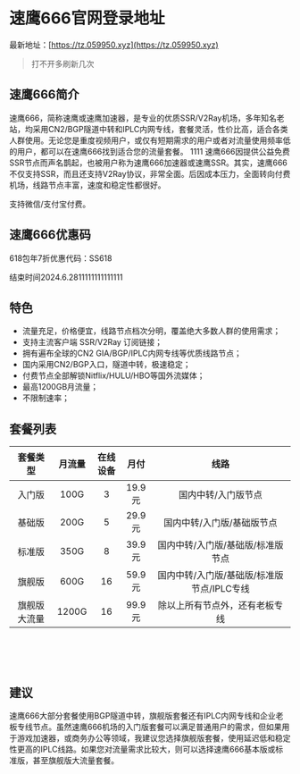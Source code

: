 # 速鹰666官网登录地址

最新地址：[https://tz.059950.xyz](https://tz.059950.xyz)

> 打不开多刷新几次

## 速鹰666简介

速鹰666，简称速鹰或速鹰加速器，是专业的优质SSR/V2Ray机场，多年知名老站，均采用CN2/BGP隧道中转和IPLC内网专线，套餐灵活，性价比高，适合各类人群使用。无论您是重度视频用户，或仅有短期需求的用户或者对流量使用频率低的用户，都可以在速鹰666找到适合您的流量套餐。
1111
速鹰666因提供公益免费SSR节点而声名鹊起，也被用户称为速鹰666加速器或速鹰SSR。其实，速鹰666不仅支持SSR，而且还支持V2Ray协议，非常全面。后因成本压力，全面转向付费机场，线路节点丰富，速度和稳定性都很好。

支持微信/支付宝付费。

## 速鹰666优惠码

618包年7折优惠代码：SS618 

结束时间2024.6.2811111111111111

## 特色

* 流量充足，价格便宜，线路节点档次分明，覆盖绝大多数人群的使用需求；
* 支持主流客户端 SSR/V2Ray 订阅链接；
* 拥有遍布全球的CN2 GIA/BGP/IPLC内网专线等优质线路节点；
* 国内采用CN2/BGP入口，隧道中转，极速稳定；
* 付费节点全部解锁Nitflix/HULU/HBO等国外流媒体；
* 最高1200GB月流量；
* 不限制速率；

## 套餐列表

<table style="width: 100%; height: 395px;">
<thead>
<tr style="height: 61px;">
<th style="text-align: center; width: 16.5331%;"><strong>套餐类型</strong></th>
<th style="text-align: center; width: 8.61723%;"><strong>月流量</strong></th>
<th style="text-align: center; width: 11.2224%;"><strong>在线设备</strong></th>
<th style="text-align: center; width: 8.21643%;"><strong>月付</strong></th>
<th style="text-align: center; width: 54.4088%;"><strong>线路</strong></th>
</tr>
</thead>
<tbody>
<tr style="height: 23px;">
<td style="text-align: center; width: 16.5331%;">入门版</td>
<td style="text-align: center; width: 8.61723%;">100G</td>
<td style="text-align: center; width: 11.2224%;">3</td>
<td style="text-align: center; width: 8.21643%;">19.9元</td>
<td style="text-align: center; width: 54.4088%;">国内中转/入门版节点</td>
</tr>
<tr style="height: 23px;">
<td style="text-align: center; width: 16.5331%;">基础版</td>
<td style="text-align: center; width: 8.61723%;">200G</td>
<td style="text-align: center; width: 11.2224%;">5</td>
<td style="text-align: center; width: 8.21643%;">29.9元</td>
<td style="text-align: center; width: 54.4088%;">国内中转/入门版/基础版节点</td>
</tr>
<tr style="height: 23px;">
<td style="text-align: center; width: 16.5331%;">标准版</td>
<td style="text-align: center; width: 8.61723%;">350G</td>
<td style="text-align: center; width: 11.2224%;">8</td>
<td style="text-align: center; width: 8.21643%;">39.9元</td>
<td style="text-align: center; width: 54.4088%;">国内中转/入门版/基础版/标准版节点</td>
</tr>
<tr style="height: 23px;">
<td style="text-align: center; width: 16.5331%;">旗舰版</td>
<td style="text-align: center; width: 8.61723%;">600G</td>
<td style="text-align: center; width: 11.2224%;">16</td>
<td style="text-align: center; width: 8.21643%;">59.9元</td>
<td style="text-align: center; width: 54.4088%;">国内中转/入门版/基础版/标准版节点/IPLC专线</td>
</tr>
<tr style="height: 23px;">
<td style="text-align: center; width: 16.5331%;">旗舰版大流量</td>
<td style="text-align: center; width: 8.61723%;">1200G</td>
<td style="text-align: center; width: 11.2224%;">16</td>
<td style="text-align: center; width: 8.21643%;">99.9元</td>
<td style="text-align: center; width: 54.4088%;">除以上所有节点外，还有老板专线</td>
</tr>
</tbody>
</table>

## 建议

速鹰666大部分套餐使用BGP隧道中转，旗舰版套餐还有IPLC内网专线和企业老板专线节点。虽然速鹰666机场的入门版套餐可以满足普通用户的需求，但如果用于游戏加速器，或商务办公等领域，我建议您选择旗舰版套餐，使用延迟低和稳定性更高的IPLC线路。如果您对流量需求比较大，则可以选择速鹰666基本版或标准版，甚至旗舰版大流量套餐。

